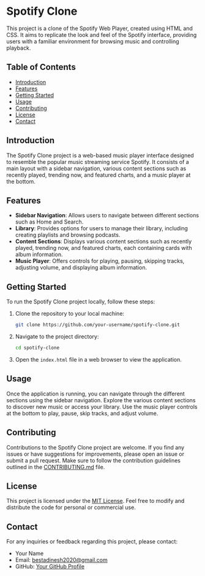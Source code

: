 # Spotify Clone

This project is a clone of the Spotify Web Player, created using HTML and CSS. It aims to replicate the look and feel of the Spotify interface, providing users with a familiar environment for browsing music and controlling playback.

## Table of Contents

- [Introduction](#introduction)
- [Features](#features)
- [Getting Started](#getting-started)
- [Usage](#usage)
- [Contributing](#contributing)
- [License](#license)
- [Contact](#contact)

## Introduction

The Spotify Clone project is a web-based music player interface designed to resemble the popular music streaming service Spotify. It consists of a main layout with a sidebar navigation, various content sections such as recently played, trending now, and featured charts, and a music player at the bottom.

## Features

- **Sidebar Navigation**: Allows users to navigate between different sections such as Home and Search.
- **Library**: Provides options for users to manage their library, including creating playlists and browsing podcasts.
- **Content Sections**: Displays various content sections such as recently played, trending now, and featured charts, each containing cards with album information.
- **Music Player**: Offers controls for playing, pausing, skipping tracks, adjusting volume, and displaying album information.

## Getting Started

To run the Spotify Clone project locally, follow these steps:

1. Clone the repository to your local machine:

    ```bash
    git clone https://github.com/your-username/spotify-clone.git
    ```

2. Navigate to the project directory:

    ```bash
    cd spotify-clone
    ```

3. Open the `index.html` file in a web browser to view the application.

## Usage

Once the application is running, you can navigate through the different sections using the sidebar navigation. Explore the various content sections to discover new music or access your library. Use the music player controls at the bottom to play, pause, skip tracks, and adjust volume.

## Contributing

Contributions to the Spotify Clone project are welcome. If you find any issues or have suggestions for improvements, please open an issue or submit a pull request. Make sure to follow the contribution guidelines outlined in the [CONTRIBUTING.md](CONTRIBUTING.md) file.

## License

This project is licensed under the [MIT License](LICENSE). Feel free to modify and distribute the code for personal or commercial use.

## Contact

For any inquiries or feedback regarding this project, please contact:

- Your Name
- Email: bestadinesh2020@gmail.com
- GitHub: [Your GitHub Profile](https://github.com/besta4)
